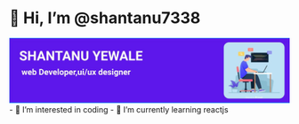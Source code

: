 # 👋 Hi, I’m @shantanu7338

<img src="https://github.com/shantanu7338/profile/blob/main/git.JPG?raw=true" />
- 👀 I’m interested in coding
- 🌱 I’m currently learning reactjs
<!---
shantanu7338/shantanu7338 is a ✨ special ✨ repository because its `README.md` (this file) appears on your GitHub profile.
You can click the Preview link to take a look at your changes.
--->
